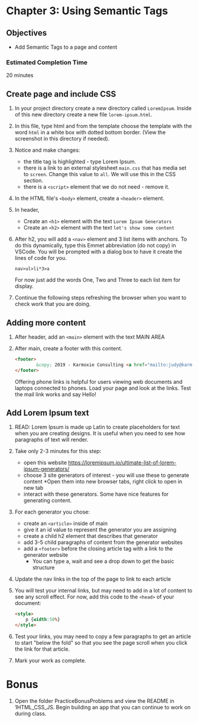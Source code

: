 # Chapter 3: Using Semantic Tags

## Objectives
* Add Semantic Tags to a page and content

### Estimated Completion Time 
20 minutes

## Create page and include CSS
 
1. In your project directory create a new directory called `LoremIpsum`. Inside of this new directory create a new file `lorem-ipsum.html`. 

1. In this file, type html and from the template choose the template with the word `html` in a white box with dotted bottom border. (View the screenshot in this directory if needed).

1. Notice and make changes:
    * the title tag is highlighted - type Lorem Ipsum.
    * there is a link to an external stylesheet `main.css` that has media set to `screen`. Change this value to `all`. We will use this in the CSS section.
    * there is a `<script>` element that we do not need - remove it.

1. In the HTML file's `<body>` element, create a `<header>` element.

1. In header,  
    * Create an `<h1>` element with the text `Lorem Ipsum Generators`
    * Create an `<h2>` element with the text `let's show some content`
   
1. After h2, you will add a `<nav>` element and 3 list items with anchors.  To do this dynamically, type this Emmet abbreviation (do not copy) in VSCode. You will be prompted with a dialog box to have it create the lines of code for you.
    ```
    nav>ul>li*3>a
    ```

    For now just add the words One, Two and Three to each list item for display. 

1. Continue the following steps refreshing the browser when you want to check work that you are doing.

## Adding more content 

1. After header, add an `<main>` element with the text MAIN AREA   

1. After main, create a footer with this content. 
    ```html
    <footer>
            &copy; 2019 - Karmoxie Consulting <a href="mailto:judy@karmoxie.com?subject=CSS%20Exercise">judy@karmoxie.com</a> or <a href="tel:412-353-9161">412-353-9161</a>
    </footer>
    ```

    Offering phone links is helpful for users viewing web documents and laptops connected to phones. Load your page and look at the links. Test the mail link works and say Hello!

## Add Lorem Ipsum text

1. READ: Lorem Ipsum is made up Latin to create placeholders for text when you are creating designs. It is useful when you need to see how paragraphs of text will render.
    
1. Take only 2-3 minutes for this step:
    * open this website https://loremipsum.io/ultimate-list-of-lorem-ipsum-generators/
    * choose 3 site generators of interest - you will use these to generate content
        *Open them into new browser tabs, right click to open in new tab 
    * interact with these generators. Some have nice features for generating content. 

1. For each generator you chose:
    * create an `<article>` inside of main
    * give it an id value to represent the generator you are assigning
    * create a child h2 element that describes that generator
    * add 3-5 child paragraphs of content from the generator websites
    * add a `<footer>` before the closing article tag with a link to the generator website
        * You can type a, wait and see a drop down to get the basic structure
    

1. Update the nav links in the top of the page to link to each article 

1. You will test your internal links, but may need to add in a lot of content to see any scroll effect. For now, add this code to the `<head>` of your document:
    ```html
    <style>
        p {width:50%}
    </style>
    ```

1. Test your links, you may need to copy a few paragraphs to get an article to start "below the fold" so that you see the page scroll when you click the link for that article.

1. Mark your work as complete.


# Bonus

1. Open the folder PracticeBonusProblems and view the README in 1HTML_CSS_JS. Begin building an app that you can continue to work on during class.

